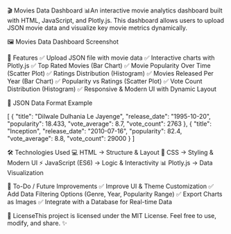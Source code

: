🎬 Movies Data Dashboard 📊An interactive movie analytics dashboard built with HTML, JavaScript, and Plotly.js. This dashboard allows users to upload JSON movie data and visualize key movie metrics dynamically.

🖼 Movies Data Dashboard Screenshot

🚀 Features ✅ Upload JSON file with movie data ✅ Interactive charts with Plotly.js ✅ Top Rated Movies (Bar Chart) ✅ Movie Popularity Over Time (Scatter Plot) ✅ Ratings Distribution (Histogram) ✅ Movies Released Per Year (Bar Chart) ✅ Popularity vs Ratings (Scatter Plot) ✅ Vote Count Distribution (Histogram) ✅ Responsive & Modern UI with Dynamic Layout

📌 JSON Data Format Example

[ { "title": "Dilwale Dulhania Le Jayenge", "release_date": "1995-10-20", "popularity": 18.433, "vote_average": 8.7, "vote_count": 2763 }, { "title": "Inception", "release_date": "2010-07-16", "popularity": 82.4, "vote_average": 8.8, "vote_count": 29000 } ]

🛠 Technologies Used 💻 HTML → Structure & Layout 🎨 CSS → Styling & Modern UI ⚡ JavaScript (ES6) → Logic & Interactivity 📊 Plotly.js → Data Visualization

🎯 To-Do / Future Improvements ✅ Improve UI & Theme Customization ✅ Add Data Filtering Options (Genre, Year, Popularity Range) ✅ Export Charts as Images ✅ Integrate with a Database for Real-time Data

📜 LicenseThis project is licensed under the MIT License. Feel free to use, modify, and share. ✨